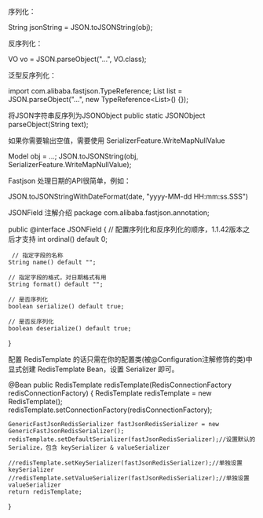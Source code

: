 序列化：

String jsonString = JSON.toJSONString(obj);

反序列化：

VO vo = JSON.parseObject("...", VO.class);


泛型反序列化：

import com.alibaba.fastjson.TypeReference;
List<VO> list = JSON.parseObject("...", new TypeReference<List<VO>>() {});

将JSON字符串反序列为JSONObject
public static JSONObject parseObject(String text);

如果你需要输出空值，需要使用 SerializerFeature.WriteMapNullValue


Model obj = ...;
JSON.toJSONString(obj, SerializerFeature.WriteMapNullValue);


Fastjson 处理日期的API很简单，例如：

JSON.toJSONStringWithDateFormat(date, "yyyy-MM-dd HH:mm:ss.SSS")



JSONField 注解介绍
package com.alibaba.fastjson.annotation;

public @interface JSONField {
    // 配置序列化和反序列化的顺序，1.1.42版本之后才支持
    int ordinal() default 0;

     // 指定字段的名称
    String name() default "";

    // 指定字段的格式，对日期格式有用
    String format() default "";

    // 是否序列化
    boolean serialize() default true;

    // 是否反序列化
    boolean deserialize() default true;
}



配置 RedisTemplate 的话只需在你的配置类(被@Configuration注解修饰的类)中显式创建 RedisTemplate Bean，设置 Serializer 即可。

@Bean
public RedisTemplate redisTemplate(RedisConnectionFactory redisConnectionFactory) {
    RedisTemplate redisTemplate = new RedisTemplate();
    redisTemplate.setConnectionFactory(redisConnectionFactory);

    GenericFastJsonRedisSerializer fastJsonRedisSerializer = new GenericFastJsonRedisSerializer();
    redisTemplate.setDefaultSerializer(fastJsonRedisSerializer);//设置默认的Serialize，包含 keySerializer & valueSerializer

    //redisTemplate.setKeySerializer(fastJsonRedisSerializer);//单独设置keySerializer
    //redisTemplate.setValueSerializer(fastJsonRedisSerializer);//单独设置valueSerializer
    return redisTemplate;
}


